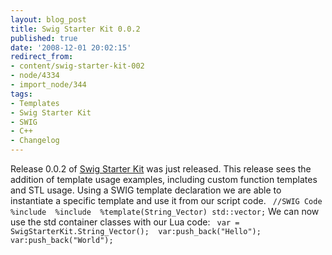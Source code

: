 ```yaml
---
layout: blog_post
title: Swig Starter Kit 0.0.2
published: true
date: '2008-12-01 20:02:15'
redirect_from:
- content/swig-starter-kit-002
- node/4334
- import_node/344
tags:
- Templates
- Swig Starter Kit
- SWIG
- C++
- Changelog
---
```


Release 0.0.2 of [Swig Starter Kit](http://swigstarterkit.googlecode.com) was just released. This release sees the addition of template usage examples, including custom function templates and STL usage. Using a SWIG template declaration we are able to instantiate a specific template and use it from our script code. ` //SWIG Code %include  %include  %template(String_Vector) std::vector;`
We can now use the std container classes with our Lua code: ` var = SwigStarterKit.String_Vector();  var:push_back("Hello"); var:push_back("World");`

